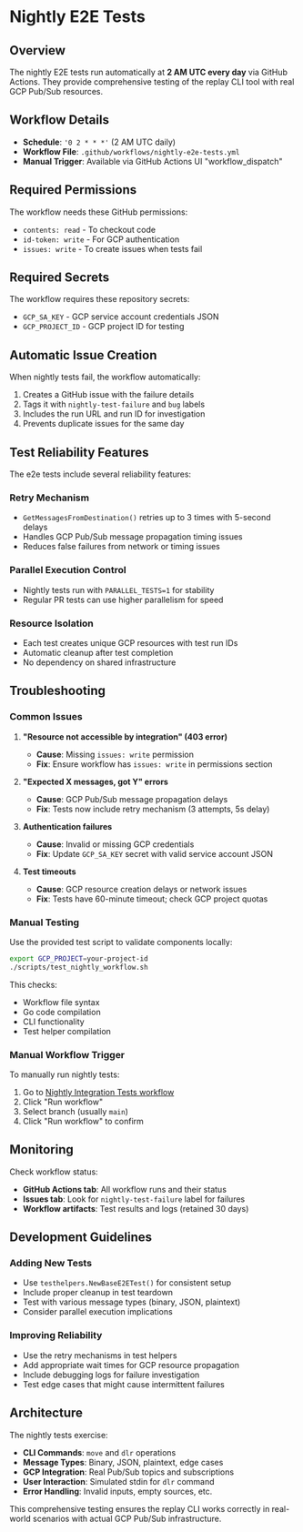 # Nightly E2E Tests

## Overview

The nightly E2E tests run automatically at **2 AM UTC every day** via GitHub Actions. They provide comprehensive testing of the replay CLI tool with real GCP Pub/Sub resources.

## Workflow Details

- **Schedule**: `'0 2 * * *'` (2 AM UTC daily)
- **Workflow File**: `.github/workflows/nightly-e2e-tests.yml`
- **Manual Trigger**: Available via GitHub Actions UI "workflow_dispatch"

## Required Permissions

The workflow needs these GitHub permissions:
- `contents: read` - To checkout code
- `id-token: write` - For GCP authentication  
- `issues: write` - To create issues when tests fail

## Required Secrets

The workflow requires these repository secrets:
- `GCP_SA_KEY` - GCP service account credentials JSON
- `GCP_PROJECT_ID` - GCP project ID for testing

## Automatic Issue Creation

When nightly tests fail, the workflow automatically:
1. Creates a GitHub issue with the failure details
2. Tags it with `nightly-test-failure` and `bug` labels
3. Includes the run URL and run ID for investigation
4. Prevents duplicate issues for the same day

## Test Reliability Features

The e2e tests include several reliability features:

### Retry Mechanism
- `GetMessagesFromDestination()` retries up to 3 times with 5-second delays
- Handles GCP Pub/Sub message propagation timing issues
- Reduces false failures from network or timing issues

### Parallel Execution Control
- Nightly tests run with `PARALLEL_TESTS=1` for stability
- Regular PR tests can use higher parallelism for speed

### Resource Isolation
- Each test creates unique GCP resources with test run IDs
- Automatic cleanup after test completion
- No dependency on shared infrastructure

## Troubleshooting

### Common Issues

1. **"Resource not accessible by integration" (403 error)**
   - **Cause**: Missing `issues: write` permission
   - **Fix**: Ensure workflow has `issues: write` in permissions section

2. **"Expected X messages, got Y" errors**
   - **Cause**: GCP Pub/Sub message propagation delays
   - **Fix**: Tests now include retry mechanism (3 attempts, 5s delay)

3. **Authentication failures**
   - **Cause**: Invalid or missing GCP credentials
   - **Fix**: Update `GCP_SA_KEY` secret with valid service account JSON

4. **Test timeouts**
   - **Cause**: GCP resource creation delays or network issues
   - **Fix**: Tests have 60-minute timeout; check GCP project quotas

### Manual Testing

Use the provided test script to validate components locally:
```bash
export GCP_PROJECT=your-project-id
./scripts/test_nightly_workflow.sh
```

This checks:
- Workflow file syntax
- Go code compilation
- CLI functionality
- Test helper compilation

### Manual Workflow Trigger

To manually run nightly tests:
1. Go to [Nightly Integration Tests workflow](https://github.com/graysonkuhns/replay/actions/workflows/nightly-e2e-tests.yml)
2. Click "Run workflow" 
3. Select branch (usually `main`)
4. Click "Run workflow" to confirm

## Monitoring

Check workflow status:
- **GitHub Actions tab**: All workflow runs and their status
- **Issues tab**: Look for `nightly-test-failure` label for failures
- **Workflow artifacts**: Test results and logs (retained 30 days)

## Development Guidelines

### Adding New Tests
- Use `testhelpers.NewBaseE2ETest()` for consistent setup
- Include proper cleanup in test teardown
- Test with various message types (binary, JSON, plaintext)
- Consider parallel execution implications

### Improving Reliability
- Use the retry mechanisms in test helpers
- Add appropriate wait times for GCP resource propagation
- Include debugging logs for failure investigation
- Test edge cases that might cause intermittent failures

## Architecture

The nightly tests exercise:
- **CLI Commands**: `move` and `dlr` operations
- **Message Types**: Binary, JSON, plaintext, edge cases
- **GCP Integration**: Real Pub/Sub topics and subscriptions
- **User Interaction**: Simulated stdin for `dlr` command
- **Error Handling**: Invalid inputs, empty sources, etc.

This comprehensive testing ensures the replay CLI works correctly in real-world scenarios with actual GCP Pub/Sub infrastructure.